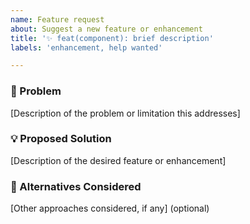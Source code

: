 ```yaml
---
name: Feature request
about: Suggest a new feature or enhancement
title: '✨ feat(component): brief description'
labels: 'enhancement, help wanted'

---
```


### 🎯 Problem

[Description of the problem or limitation this addresses]

### 💡 Proposed Solution

[Description of the desired feature or enhancement]

### 🤔 Alternatives Considered

[Other approaches considered, if any] (optional)
